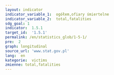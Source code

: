 ```yaml
---
layout: indicator
indicator_variable_1:  ogółem,ofiary śmiertelne
indicator_variable_2:  total,fatalities
sdg_goal: 1
indicator:  1.5.1
target_id:  '1.5.1'
permalink: /en/statistics_glob/1-5-1/
pre:  2
graph: longitudinal
source_url: 'www.stat.gov.pl'
lang:  en
kategorie:  victims
zmienne: total,fatalities
---
```

